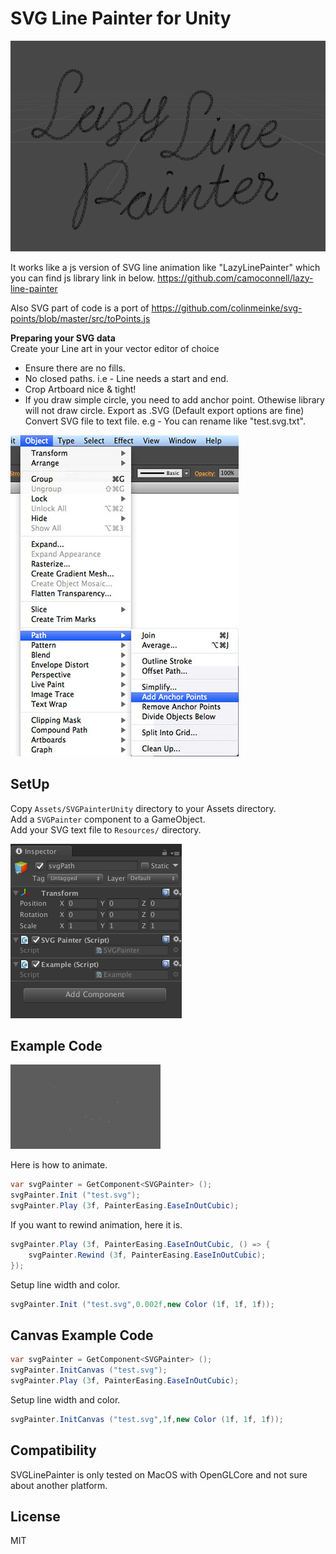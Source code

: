 SVG Line Painter for Unity
=================
![Screenshot](screen0.png)

It works like a js version of SVG line animation like "LazyLinePainter" which you can find js library link in below.
https://github.com/camoconnell/lazy-line-painter

Also SVG part of code is a port of https://github.com/colinmeinke/svg-points/blob/master/src/toPoints.js


**Preparing your SVG data** <br>
Create your Line art in your vector editor of choice
- Ensure there are no fills.
- No closed paths. i.e - Line needs a start and end.
- Crop Artboard nice & tight!
- If you draw simple circle, you need to add anchor point. Othewise library will not draw circle.
Export as .SVG (Default export options are fine)<br>
Convert SVG file to text file. e.g - You can rename like "test.svg.txt".<br>

![Screenshot](screen2.jpg)

## SetUp
Copy `Assets/SVGPainterUnity` directory to your Assets directory.<br>
Add a `SVGPainter` component to a GameObject.<br>
Add your SVG text file to `Resources/` directory.

![Screenshot](screen1.png)

## Example Code
![Screenshot](anim.gif)

Here is how to animate.

```C#
var svgPainter = GetComponent<SVGPainter> ();
svgPainter.Init ("test.svg");
svgPainter.Play (3f, PainterEasing.EaseInOutCubic);
```

If you want to rewind animation, here it is.

```C#
svgPainter.Play (3f, PainterEasing.EaseInOutCubic, () => {
	svgPainter.Rewind (3f, PainterEasing.EaseInOutCubic);
});
```

Setup line width and color.

```C#
svgPainter.Init ("test.svg",0.002f,new Color (1f, 1f, 1f));
```

## Canvas Example Code

```C#
var svgPainter = GetComponent<SVGPainter> ();
svgPainter.InitCanvas ("test.svg");
svgPainter.Play (3f, PainterEasing.EaseInOutCubic);
```

Setup line width and color.
```C#
svgPainter.InitCanvas ("test.svg",1f,new Color (1f, 1f, 1f));
```

## Compatibility
SVGLinePainter is only tested on MacOS with OpenGLCore and not sure about another platform.

## License
MIT
